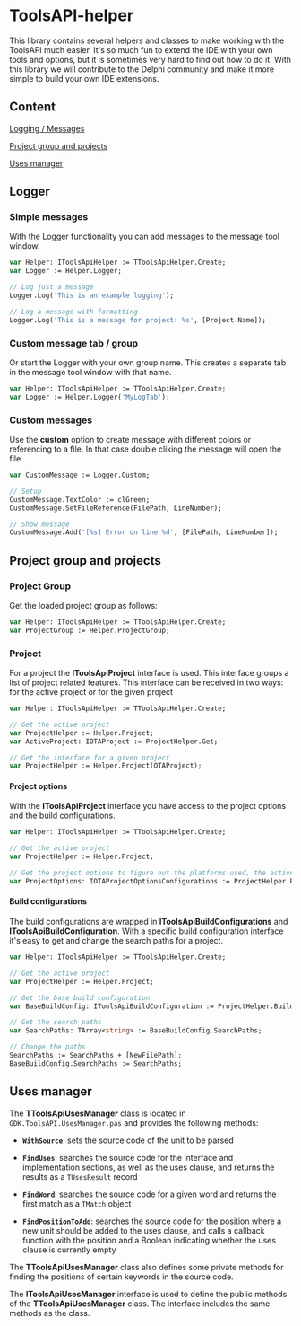 # ToolsAPI-helper
This library contains several helpers and classes to make working with the ToolsAPI much easier.
It's so much fun to extend the IDE with your own tools and options, but it is sometimes very hard to find out how to do it.
With this library we will contribute to the Delphi community and make it more simple to build your own IDE extensions.

## Content
[Logging / Messages](#Logger)

[Project group and projects](#Projects)

[Uses manager](#uses-manager)

## Logger
### Simple messages
With the Logger functionality you can add messages to the message tool window.

```Pascal
var Helper: IToolsApiHelper := TToolsApiHelper.Create;
var Logger := Helper.Logger;

// Log just a message
Logger.Log('This is an example logging');

// Log a message with formatting
Logger.Log('This is a message for project: %s', [Project.Name]);

```
### Custom message tab / group
Or start the Logger with your own group name. This creates a separate tab in the message tool window with that name.

```Pascal
var Helper: IToolsApiHelper := TToolsApiHelper.Create;
var Logger := Helper.Logger('MyLogTab');
```
### Custom messages
Use the **custom** option to create message with different colors or referencing to a file. In that case double cliking the message will open the file.

```Pascal
var CustomMessage := Logger.Custom;

// Setup
CustomMessage.TextColor := clGreen;
CustomMessage.SetFileReference(FilePath, LineNumber);

// Show message
CustomMessage.Add('[%s] Error on line %d', [FilePath, LineNumber]);
```

## Project group and projects

### Project Group

Get the loaded project group as follows:

```Pascal
var Helper: IToolsApiHelper := TToolsApiHelper.Create;
var ProjectGroup := Helper.ProjectGroup;
```

### Project

For a project the **IToolsApiProject** interface is used. This interface groups a list of project related features.
This interface can be received in two ways: for the active project or for the given project

```Pascal
var Helper: IToolsApiHelper := TToolsApiHelper.Create;

// Get the active project
var ProjectHelper := Helper.Project;
var ActiveProject: IOTAProject := ProjectHelper.Get;

// Get the interface for a given project
var ProjectHelper := Helper.Project(OTAProject);
```

#### Project options
With the **IToolsApiProject** interface you have access to the project options and the build configurations.

```Pascal
var Helper: IToolsApiHelper := TToolsApiHelper.Create;

// Get the active project
var ProjectHelper := Helper.Project;

// Get the project options to figure out the platforms used, the active platform, etc.
var ProjectOptions: IOTAProjectOptionsConfigurations := ProjectHelper.ProjectConfigurations;
```

#### Build configurations
The build configurations are wrapped in **IToolsApiBuildConfigurations** and **IToolsApiBuildConfiguration**. With a specific build configuration interface it's easy to get and change the search paths for a project.

```Pascal
var Helper: IToolsApiHelper := TToolsApiHelper.Create;

// Get the active project
var ProjectHelper := Helper.Project;

// Get the base build configuration
var BaseBuildConfig: IToolsApiBuildConfiguration := ProjectHelper.BuildConfigurations.Base;

// Get the search paths
var SearchPaths: TArray<string> := BaseBuildConfig.SearchPaths;

// Change the paths
SearchPaths := SearchPaths + [NewFilePath];
BaseBuildConfig.SearchPaths := SearchPaths;
```
## Uses manager
The **TToolsApiUsesManager** class is located in `GDK.ToolsAPI.UsesManager.pas` and provides the following methods:

- **`WithSource`**: sets the source code of the unit to be parsed

- **`FindUses`**: searches the source code for the interface and implementation sections, as well as the uses clause, and returns the results as a `TUsesResult` record

- **`FindWord`**: searches the source code for a given word and returns the first match as a `TMatch` object

- **`FindPositionToAdd`**: searches the source code for the position where a new unit should be added to the uses clause, and calls a callback function with the position and a Boolean indicating whether the uses clause is currently empty

The **TToolsApiUsesManager** class also defines some private methods for finding the positions of certain keywords in the source code.

The **IToolsApiUsesManager** interface is used to define the public methods of the **TToolsApiUsesManager** class. The interface includes the same methods as the class.






